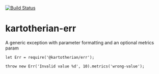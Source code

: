 [![Build Status](https://travis-ci.org/kartotherian/kartotherian-err.svg?branch=master)](https://travis-ci.org/kartotherian/kartotherian-err)
# kartotherian-err
A generic exception with parameter formatting and an optional metrics param

```
let Err = require('@kartotherian/err');

throw new Err('Invalid value %d', 10).metrics('wrong-value');
```
